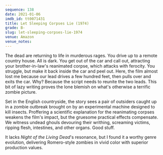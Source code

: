 ```yaml
---
sequence: 138
date: 2021-01-06
imdb_id: tt0071431
title: Let Sleeping Corpses Lie (1974)
grade: B-
slug: let-sleeping-corpses-lie-1974
venue: Amazon
venue_notes:
---
```


The dead are returning to life in murderous rages. You drive up to a remote country house. All is dark. You get out of the car and call out, attracting your brother-in-law's reanimated corpse, which attacks with ferocity. You struggle, but make it back inside the car and peel out. Here, the film almost lost me because our lead drives a few hundred feet, then pulls over and exits the car. Why? Because the script needs to reunite the two leads. This bit of lazy writing proves the lone blemish on what's otherwise a terrific zombie picture.

<!-- end -->

Set in the English countryside, the story sees a pair of outsiders caught up in a zombie outbreak brought on by an experimental machine designed to kill insects. Proffering a scientific explanation for the reanimating corpses weakens the film's impact, but the gruesome practical effects compensate. We witness undead ghouls devouring their writhing, screaming victims, ripping flesh, intestines, and other organs. Good stuff.

It lacks <span data-imdb-id="tt0063350">_Night of the Living Dead_</span>'s resonance, but I found it a worthy genre evolution, delivering Romero-style zombies in vivid color with superior production values.
